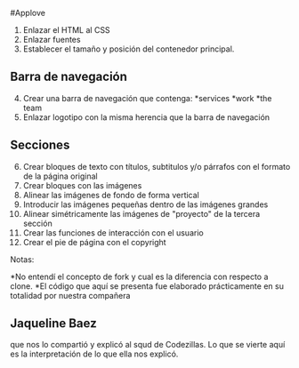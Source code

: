 #Applove


1. Enlazar el HTML al CSS
2. Enlazar fuentes
3. Establecer el tamaño y posición del contenedor principal.

## Barra de navegación

4. Crear una barra de navegación que contenga:
    *services
    *work
    *the team
5. Enlazar logotipo con la misma herencia que la barra de navegación

## Secciones

6. Crear bloques de texto con títulos, subtitulos y/o párrafos con el formato de la página original
6. Crear bloques con las imágenes
7. Alinear las imágenes de fondo de forma vertical
8. Introducir las imágenes pequeñas dentro de las imágenes grandes
9. Alinear simétricamente las imágenes de "proyecto" de la tercera sección
10. Crear las funciones de interacción con el usuario 
11. Crear el pie de página con el copyright

Notas: 

*No entendí el concepto de fork y cual es la diferencia con respecto a clone.
*El código que aquí se presenta fue elaborado prácticamente en su totalidad por nuestra compañera 

## Jaqueline Baez

que nos lo compartió y explicó al squd de Codezillas. Lo que se vierte aquí es la interpretación de lo que ella nos explicó.

